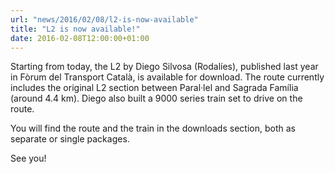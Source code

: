 ```yaml
---
url: "news/2016/02/08/l2-is-now-available"
title: "L2 is now available!"
date: 2016-02-08T12:00:00+01:00
---
```

Starting from today, the L2 by Diego Silvosa (Rodalíes), published last year in Fòrum del Transport Català, is available for download. The route currently includes the original L2 section between Paral·lel and Sagrada Família (around 4.4 km). Diego also built a 9000 series train set to drive on the route.

You will find the route and the train in the downloads section, both as separate or single packages.

See you!
